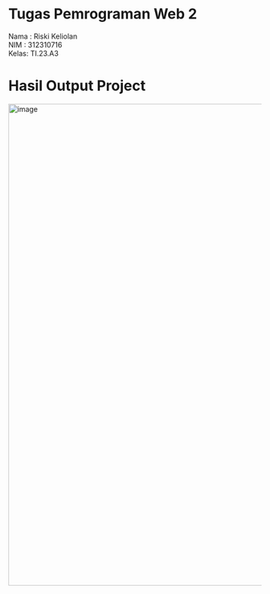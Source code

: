 # Tugas Pemrograman Web 2
Nama : Riski Keliolan
<br>
NIM  : 312310716
<br>
Kelas: TI.23.A3

# Hasil Output Project

<img width="959" alt="image" src="https://github.com/user-attachments/assets/4a0467c3-c20b-4749-aa5c-fa1161ca49dc">
